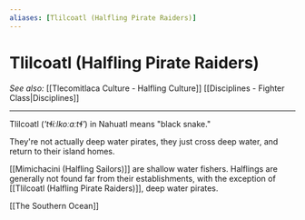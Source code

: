 ```yaml
---
aliases: [Tlilcoatl (Halfling Pirate Raiders)]
---
```

# Tlilcoatl (Halfling Pirate Raiders)
*See also:* [[Tlecomitlaca Culture - Halfling Culture]] [[Disciplines - Fighter Class|Disciplines]]
___

Tlilcoatl (*'tɬiːlkoːɑːtɬ'*) in Nahuatl means "black snake."

They're not actually deep water pirates, they just cross deep water, and return to their island homes.

[[Mimichacini (Halfling Sailors)]] are shallow water fishers. Halflings are generally not found far from their establishments, with the exception of [[Tlilcoatl (Halfling Pirate Raiders)]], deep water pirates.

[[The Southern Ocean]]